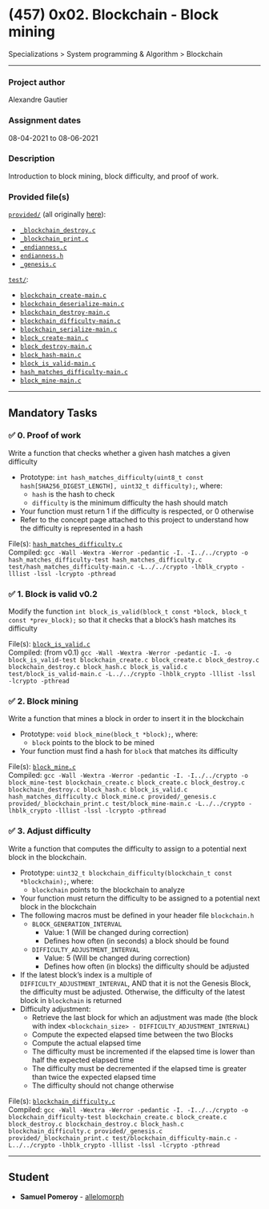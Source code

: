 # (457) 0x02. Blockchain - Block mining
Specializations > System programming & Algorithm > Blockchain

---

### Project author
Alexandre Gautier

### Assignment dates
08-04-2021 to 08-06-2021

### Description
Introduction to block mining, block difficulty, and proof of work.

### Provided file(s)
[`provided/`](./provided/) (all originally [here](https://github.com/holbertonschool/holbertonschool-blockchain/tree/master/blockchain/v0.2/provided)):
* [`_blockchain_destroy.c`](./provided/_blockchain_destroy.c)
* [`_blockchain_print.c`](./provided/_blockchain_print.c)
* [`_endianness.c`](./provided/_endianness.c)
* [`endianness.h`](./provided/endianness.h)
* [`_genesis.c`](./provided/_genesis.c)

[`test/`](./test/):
* [`blockchain_create-main.c`](./test/blockchain_create-main.c)
* [`blockchain_deserialize-main.c`](./test/blockchain_deserialize-main.c)
* [`blockchain_destroy-main.c`](./test/blockchain_destroy-main.c)
* [`blockchain_difficulty-main.c`](./test/blockchain_difficulty-main.c)
* [`blockchain_serialize-main.c`](./test/blockchain_serialize-main.c)
* [`block_create-main.c`](./test/block_create-main.c)
* [`block_destroy-main.c`](./test/block_destroy-main.c)
* [`block_hash-main.c`](./test/block_hash-main.c)
* [`block_is_valid-main.c`](./test/block_is_valid-main.c)
* [`hash_matches_difficulty-main.c`](./test/hash_matches_difficulty-main.c)
* [`block_mine-main.c`](./test/block_mine-main.c)

<!-- also add llist/ ? -->

---

## Mandatory Tasks

### :white_check_mark: 0. Proof of work
Write a function that checks whether a given hash matches a given difficulty

* Prototype: `int hash_matches_difficulty(uint8_t const hash[SHA256_DIGEST_LENGTH], uint32_t difficulty);`, where:
    * `hash` is the hash to check
    * `difficulty` is the minimum difficulty the hash should match
* Your function must return 1 if the difficulty is respected, or 0 otherwise
* Refer to the concept page attached to this project to understand how the difficulty is represented in a hash

File(s): [`hash_matches_difficulty.c`](./hash_matches_difficulty.c)\
Compiled: `gcc -Wall -Wextra -Werror -pedantic -I. -I../../crypto -o hash_matches_difficulty-test hash_matches_difficulty.c test/hash_matches_difficulty-main.c -L../../crypto -lhblk_crypto -lllist -lssl -lcrypto -pthread`

### :white_check_mark: 1. Block is valid v0.2
Modify the function `int block_is_valid(block_t const *block, block_t const *prev_block);` so that it checks that a block’s hash matches its difficulty

File(s): [`block_is_valid.c`](./block_is_valid.c)\
Compiled: (from v0.1) `gcc -Wall -Wextra -Werror -pedantic -I. -o block_is_valid-test blockchain_create.c block_create.c block_destroy.c blockchain_destroy.c block_hash.c block_is_valid.c test/block_is_valid-main.c -L../../crypto -lhblk_crypto -lllist -lssl -lcrypto -pthread`

### :white_check_mark: 2. Block mining
Write a function that mines a block in order to insert it in the blockchain

* Prototype: `void block_mine(block_t *block);`, where:
    * `block` points to the block to be mined
* Your function must find a hash for `block` that matches its difficulty

File(s): [`block_mine.c`](./block_mine.c)\
Compiled: `gcc -Wall -Wextra -Werror -pedantic -I. -I../../crypto -o block_mine-test blockchain_create.c block_create.c block_destroy.c blockchain_destroy.c block_hash.c block_is_valid.c hash_matches_difficulty.c block_mine.c provided/_genesis.c provided/_blockchain_print.c test/block_mine-main.c -L../../crypto -lhblk_crypto -lllist -lssl -lcrypto -pthread`

### :white_check_mark: 3. Adjust difficulty
Write a function that computes the difficulty to assign to a potential next block in the blockchain.

* Prototype: `uint32_t blockchain_difficulty(blockchain_t const *blockchain);`, where:
    * `blockchain` points to the blockchain to analyze
* Your function must return the difficulty to be assigned to a potential next block in the blockchain
* The following macros must be defined in your header file `blockchain.h`
    * `BLOCK_GENERATION_INTERVAL`
        * Value: 1 (Will be changed during correction)
        * Defines how often (in seconds) a block should be found
    * `DIFFICULTY_ADJUSTMENT_INTERVAL`
        * Value: 5 (Will be changed during correction)
        * Defines how often (in blocks) the difficulty should be adjusted
* If the latest block’s index is a multiple of `DIFFICULTY_ADJUSTMENT_INTERVAL`, AND that it is not the Genesis Block, the difficulty must be adjusted. Otherwise, the difficulty of the latest block in `blockchain` is returned
* Difficulty adjustment:
    * Retrieve the last block for which an adjustment was made (the block with index `<blockchain_size> - DIFFICULTY_ADJUSTMENT_INTERVAL`)
    * Compute the expected elapsed time between the two Blocks
    * Compute the actual elapsed time
    * The difficulty must be incremented if the elapsed time is lower than half the expected elapsed time
    * The difficulty must be decremented if the elapsed time is greater than twice the expected elapsed time
    * The difficulty should not change otherwise

File(s): [`blockchain_difficulty.c`](./blockchain_difficulty.c)\
Compiled: `gcc -Wall -Wextra -Werror -pedantic -I. -I../../crypto -o blockchain_difficulty-test blockchain_create.c block_create.c block_destroy.c blockchain_destroy.c block_hash.c blockchain_difficulty.c provided/_genesis.c provided/_blockchain_print.c test/blockchain_difficulty-main.c -L../../crypto -lhblk_crypto -lllist -lssl -lcrypto -pthread`

---

## Student
* **Samuel Pomeroy** - [allelomorph](github.com/allelomorph)
